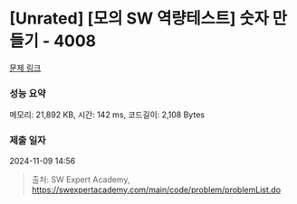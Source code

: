 # [Unrated] [모의 SW 역량테스트] 숫자 만들기 - 4008 

[문제 링크](https://swexpertacademy.com/main/code/problem/problemDetail.do?contestProbId=AWIeRZV6kBUDFAVH) 

### 성능 요약

메모리: 21,892 KB, 시간: 142 ms, 코드길이: 2,108 Bytes

### 제출 일자

2024-11-09 14:56



> 출처: SW Expert Academy, https://swexpertacademy.com/main/code/problem/problemList.do